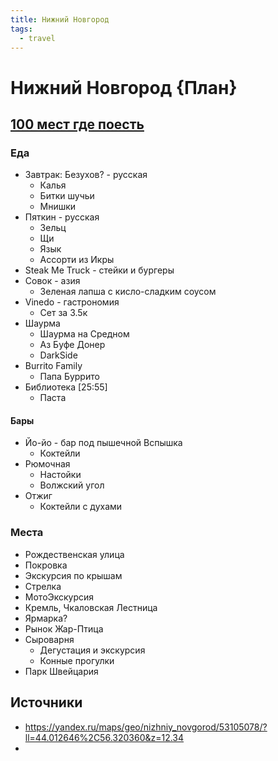 ```yaml
---
title: Нижний Новгород
tags:
  - travel
---
```


# Нижний Новгород {План}

## [100 мест где поесть](https://www.youtube.com/watch?v=u_k2ojU8qR0)

### Еда

- Завтрак: Безухов? - русская
  - Калья
  - Битки шучьи
  - Мнишки
- Пяткин - русская
  - Зельц
  - Щи
  - Язык 
  - Ассорти из Икры
- Steak Me Truck - стейки и бургеры
- Совок - азия
  - Зеленая лапша с кисло-сладким соусом
- Vinedo - гастрономия
  - Сет за 3.5к
- Шаурма
  - Шаурма на Средном
  - Аз Буфе Донер 
  - DarkSide
- Burrito Family
  - Папа Буррито
- Библиотека [25:55]
  - Паста

#### Бары

- Йо-йо - бар под пышечной Вспышка
  - Коктейли
- Рюмочная
  - Настойки
  - Волжский угол
- Отжиг
  - Коктейли с духами

### Места

- Рождественская улица
- Покровка
- Экскурсия по крышам
- Стрелка
- МотоЭкскурсия
- Кремль, Чкаловская Лестница 
- Ярмарка?
- Рынок Жар-Птица
- Сыроварня 
  - Дегустация и экскурсия
  - Конные прогулки
- Парк Швейцария

## Источники

- https://yandex.ru/maps/geo/nizhniy_novgorod/53105078/?ll=44.012646%2C56.320360&z=12.34
- 

